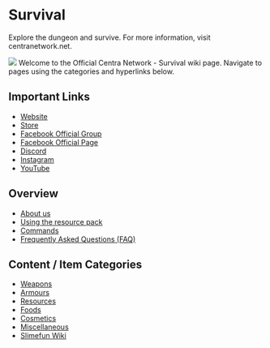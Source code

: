 # Survival
Explore the dungeon and survive. For more information, visit centranetwork.net.

![](https://camo.githubusercontent.com/ec686bc067d1cde2aa7f8dcc7f98cecc9a21a9739e77af4351885fac5833e5c5/68747470733a2f2f692e696d6775722e636f6d2f376d71394738432e706e67)
Welcome to the Official Centra Network - Survival wiki page. Navigate to pages using the categories and hyperlinks below.

## Important Links
* [Website](centranetwork.net)
* [Store](store.centranetwork.net)
* [Facebook Official Group](https://www.facebook.com/groups/CentraNetwork)
* [Facebook Official Page](https://www.facebook.com/centranetwork)
* [Discord](https://discord.com/invite/PSEGUUTWtW)
* [Instagram](https://www.instagram.com/centranetwork/)
* [YouTube](https://bit.ly/YouTube_CN2)

## Overview

* [About us](https://github.com/rexysamuel/Survival/wiki/About-Us)
* [Using the resource pack](https://github.com/rexysamuel/Survival/wiki/Resource-Pack)
* [Commands](https://github.com/rexysamuel/Survival/wiki/Commands)
* [Frequently Asked Questions (FAQ)]()

## Content / Item Categories


* [Weapons](https://github.com/rexysamuel/Survival/wiki/Weapons)
* [Armours](https://github.com/rexysamuel/Survival/wiki/Armours)
* [Resources]()
* [Foods]()
* [Cosmetics]()
* [Miscellaneous]()
* [Slimefun Wiki](https://github.com/Slimefun/Slimefun4/wiki/)
